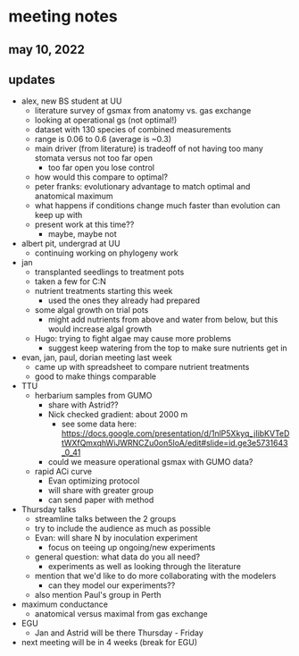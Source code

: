 # meeting notes
## may 10, 2022

## updates
- alex, new BS student at UU
	- literature survey of gsmax from anatomy vs. gas exchange
	- looking at operational gs (not optimal!)
	- dataset with 130 species of combined measurements
	- range is 0.06 to 0.6 (average is ~0.3)
	- main driver (from literature) is tradeoff of not having too many stomata versus not too far open
		- too far open you lose control
	- how would this compare to optimal?
	- peter franks: evolutionary advantage to match optimal and anatomical maximum
	- what happens if conditions change much faster than evolution can keep up with
	- present work at this time??
		- maybe, maybe not
- albert pit, undergrad at UU
	- continuing working on phylogeny work
- jan
	- transplanted seedlings to treatment pots
	- taken a few for C:N
	- nutrient treatments starting this week
		- used the ones they already had prepared
	- some algal growth on trial pots
		- might add nutrients from above and water from below, but this would increase algal growth
	- Hugo: trying to fight algae may cause more problems
		- suggest keep watering from the top to make sure nutrients get in
- evan, jan, paul, dorian meeting last week
	- came up with spreadsheet to compare nutrient treatments
	- good to make things comparable
- TTU
	- herbarium samples from GUMO
		- share with Astrid??
		- Nick checked gradient: about 2000 m
			- see some data here: https://docs.google.com/presentation/d/1nlP5Xkyq_jIibKVTeDtWXfQmxqhWiJWRNCZu0on5IoA/edit#slide=id.ge3e5731643_0_41
		- could we measure operational gsmax with GUMO data?
	- rapid ACi curve
		- Evan optimizing protocol
		- will share with greater group
		- can send paper with method
- Thursday talks
	- streamline talks between the 2 groups
	- try to include the audience as much as possible
	- Evan: will share N by inoculation experiment
		- focus on teeing up ongoing/new experiments
	- general question: what data do you all need?
		- experiments as well as looking through the literature
	- mention that we'd like to do more collaborating with the modelers
		- can they model our experiments??
	- also mention Paul's group in Perth
- maximum conductance
	- anatomical versus maximal from gas exchange
- EGU
	- Jan and Astrid will be there Thursday - Friday
- next meeting will be in 4 weeks (break for EGU)
		
		
